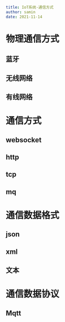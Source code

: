 ```yaml
title: IoT系统-通信方式
author: samin
date: 2021-11-14
```

# 物理通信方式

## 蓝牙

## 无线网络

## 有线网络

# 通信方式

## websocket

## http

## tcp

## mq

# 通信数据格式

## json

## xml

## 文本

# 通信数据协议

## Mqtt
